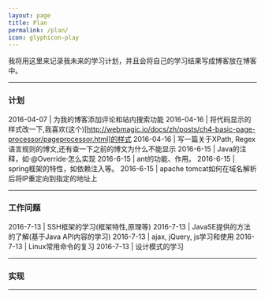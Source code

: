 ```yaml
---
layout: page
title: Plan
permalink: /plan/
icon: glyphicon-play
---
```


我将用这里来记录我未来的学习计划，并且会将自己的学习结果写成博客放在博客中。

---

### 计划

2016-04-07 | 为我的博客添加评论和站内搜索功能
2016-04-16 | 将代码显示的样式改一下,我喜欢(这个)[http://webmagic.io/docs/zh/posts/ch4-basic-page-processor/pageprocessor.html]的样式
2016-04-16 | 写一篇关于XPath, Regex语言规则的博文,还有查一下之前的博文为什么不能显示
2016-6-15  | Java的注释，如·@Override·怎么实现
2016-6-15  | ant的功能、作用。
2016-6-15  | spring框架的特性，如依赖注入等。
2016-6-15  | apache tomcat如何在域名解析后将IP重定向到指定的地址上

---

### 工作问题

2016-7-13  | SSH框架的学习(框架特性,原理等)
2016-7-13  | JavaSE提供的方法的了解(基于Java API内容的学习)
2016-7-13  | ajax, jQuery, js学习和使用
2016-7-13  | Linux常用命令的复习
2016-7-13  | 设计模式的学习

---

### 实现

---
